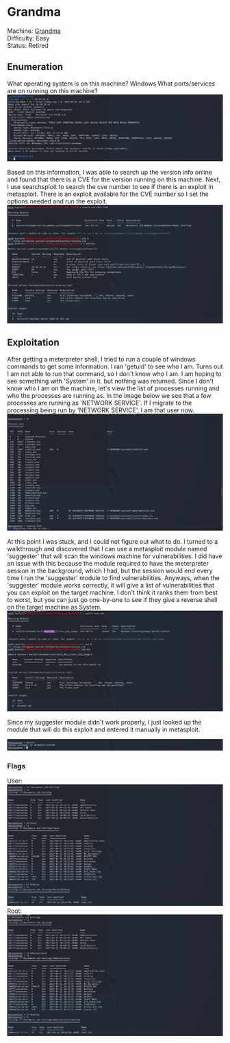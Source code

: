 # Grandma

Machine: [Grandma](https://app.hackthebox.com/machines/14)\
Difficulty: Easy\
Status: Retired



## Enumeration

What operating system is on this machine? Windows
What ports/services are on running on this machine? 
![Results!](screenshots/1.png) 


Based on this information, I was able to search up the version info online and found that there is a CVE for the version running on this machine. Next, I use searchsploit to search the cve number to see if there is an exploit in metasploit. There is an exploit available for the CVE number so I set the options needed and run the exploit.
![Results!](screenshots/2.png) 


## Exploitation
After getting a meterpreter shell, I tried to run a couple of windows commands to get some information. I ran 'getuid' to see who I am. Turns out I am not able to run that command, so I don't know who I am. I am hoping to see something with 'System' in it, but nothing was returned. Since I don't know who I am on the machine, let's view the list of processes running and who the processes are running as. In the image below we see that a few processes are running as 'NETWORK SERVICE'. If I migrate to the processing being run by 'NETWORK SERVICE', I am that user now.
![Results!](screenshots/3.png) 


At this point I was stuck, and I could not figure out what to do. I turned to a walkthrough and discovered that I can use a metasploit module named 'suggester' that will scan the windows machine for vulnerabilities. I did have an issue with this because the module required to have the meterpreter session in the background, which I had, but the session would end every time I ran the 'suggester' module to find vulnerabilities. Anyways, when the 'suggester' module works correctly, it will give a list of vulnerabilities that you can exploit on the target machine. I don't think it ranks them from best to worst, but you can just go one-by-one to see if they give a reverse shell on the target machine as System. \
![Results!](screenshots/4.png) 

Since my suggester module didn't work properly, I just looked up the module that will do this exploit and entered it manually in metasploit.

![Results!](screenshots/5.png) 



### Flags
User: 
![Results!](screenshots/6.png) 
Root: 
![Results!](screenshots/7.png) 

